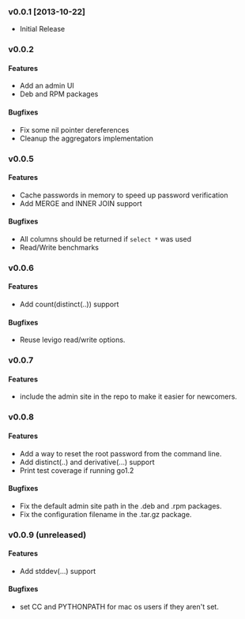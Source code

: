 ### v0.0.1 [2013-10-22]

  * Initial Release

### v0.0.2

#### Features

- Add an admin UI
- Deb and RPM packages

#### Bugfixes

- Fix some nil pointer dereferences
- Cleanup the aggregators implementation

### v0.0.5

#### Features

- Cache passwords in memory to speed up password verification
- Add MERGE and INNER JOIN support

#### Bugfixes

- All columns should be returned if `select *` was used
- Read/Write benchmarks

### v0.0.6

#### Features

- Add count(distinct(..)) support

#### Bugfixes

- Reuse levigo read/write options.

### v0.0.7

#### Features

- include the admin site in the repo to make it easier for newcomers.

### v0.0.8

#### Features

- Add a way to reset the root password from the command line.
- Add distinct(..) and derivative(...) support
- Print test coverage if running go1.2

#### Bugfixes

- Fix the default admin site path in the .deb and .rpm packages.
- Fix the configuration filename in the .tar.gz package.

### v0.0.9 (unreleased)

#### Features

- Add stddev(...) support

#### Bugfixes

- set CC and PYTHONPATH for mac os users if they aren't set.
